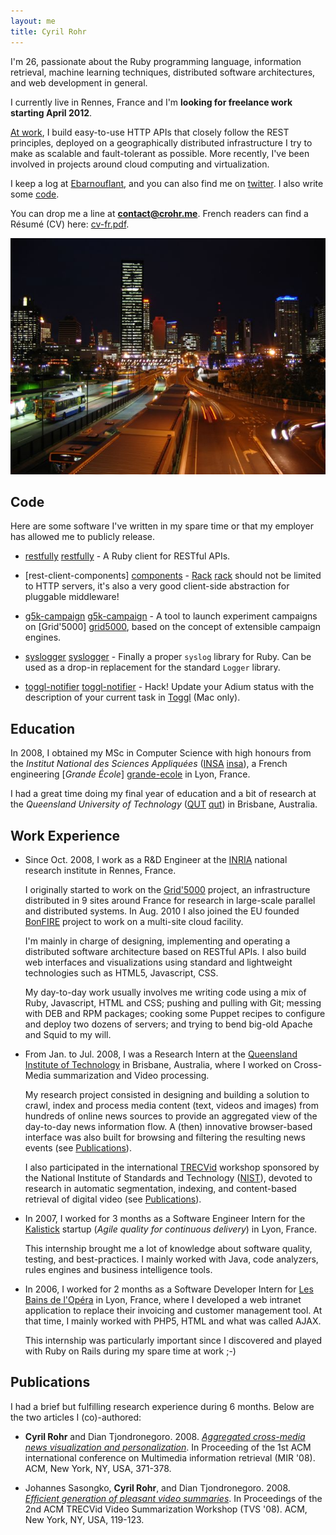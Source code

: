 ```yaml
---
layout: me
title: Cyril Rohr
---
```


I'm 26, passionate about the Ruby programming language, information retrieval,
machine learning techniques, distributed software architectures, and web
development in general.

I currently live in Rennes, France and I'm **looking for freelance work
starting April 2012**.

[At work](https://www.grid5000.fr), I build easy-to-use HTTP APIs that closely
follow the REST principles, deployed on a geographically distributed
infrastructure I try to make as scalable and fault-tolerant as possible. More
recently, I've been involved in projects around cloud computing and
virtualization.

I keep a log at [Ebarnouflant](http://ebarnouflant.com), and you can also find
me on [twitter](http://twitter.com/crohr). I also write some
[code](http://github.com/crohr).

You can drop me a line at **contact@crohr.me**. French readers can find a
Résumé (CV) here: [cv-fr.pdf](/cv-fr.pdf).

![Brisbane, AU](/photos/brisbane.jpg)

## Code

Here are some software I've written in my spare time or that my employer has
allowed me to publicly release.

* [restfully] [restfully] - A Ruby client for RESTful APIs.

* [rest-client-components] [components] - [Rack] [rack] should not be limited
  to HTTP servers, it's also a very good client-side abstraction for pluggable
  middleware!

* [g5k-campaign] [g5k-campaign] - A tool to launch experiment campaigns on
  [Grid'5000] [grid5000], based on the concept of extensible campaign engines.

* [syslogger] [syslogger] - Finally a proper `syslog` library for Ruby. Can be
  used as a drop-in replacement for the standard `Logger` library.

* [toggl-notifier] [toggl-notifier] - Hack! Update your Adium status with the
  description of your current task in [Toggl](http://toggl.com) (Mac only).

[restfully]: http://crohr.me/restfully/
[components]: http://github.com/crohr/rest-client-components
[rack]: http://rack.rubyforge.com
[g5k-campaign]: http://g5k-campaign.gforge.inria.fr/
[grid5000]: http://www.grid5000.fr/
[syslogger]: http://github.com/crohr/syslogger
[toggl-notifier]: http://github.com/crohr/toggl-notifier

<!--
## Screencasts

Most of the code I produced has been within INRIA. Thanks to the following
screencast, you can have a small overview of what I've done there:

The screencast above presents the user interface I built on top of the APIs I
developed for the Grid'5000 platform. It shows how you can select and reserve
physical nodes on the infrastructure, launch a script on those nodes, register
metrics through the [Ganglia] [ganglia] tool, and visualize results, all from
a web interface. This UI uses a number of Javascript libraries, among which
[jQuery] [jquery], [Simile Exhibit] [exhibit], and [Protovis] [protovis] (now
replaced by [D3.js] [d3js]). On the backend there is a number of RESTful APIs
developed with Ruby and Sinatra/Rails. The page that allows to graph metrics
takes the data from an API I developed on top of the [RRD] [rrd] files
generated by [Ganglia] [ganglia].

[jquery]: http://jquery.com/
[exhibit]: http://simile.mit.edu/wiki/Exhibit
[protovis]: http://mbostock.github.com/protovis/
[d3js]: http://mbostock.github.com/d3/
[ganglia]: http://ganglia.sourceforge.net/
[rrd]: http://en.wikipedia.org/wiki/Round-Robin_Database
-->

## Education

In 2008, I obtained my MSc in Computer Science with high honours from the
*Institut National des Sciences Appliquées* ([INSA] [insa]), a French
engineering [*Grande École*] [grande-ecole] in Lyon, France.

I had a great time doing my final year of education and a bit of research at
the *Queensland University of Technology* ([QUT] [qut]) in Brisbane,
Australia.

[insa]: http://www.insa-lyon.fr/
[grande-ecole]: http://en.wikipedia.org/wiki/Grandes_%C3%A9coles
[qut]: http://qut.edu.au

## Work Experience

* Since Oct. 2008, I work as a R&amp;D Engineer at the
  [INRIA](http://www.inria.fr/) national research institute in Rennes, France.

  I originally started to work on the [Grid'5000](http://www.grid5000.fr/)
  project, an infrastructure distributed in 9 sites around France for research
  in large-scale parallel and distributed systems. In Aug. 2010 I also joined
  the EU founded [BonFIRE](http://bonfire-project.eu/) project to work on a
  multi-site cloud facility.

  I'm mainly in charge of designing, implementing and operating a distributed
  software architecture based on RESTful APIs. I also build web interfaces and
  visualizations using standard and lightweight technologies such as HTML5,
  Javascript, CSS.

  My day-to-day work usually involves me writing code using a mix of Ruby,
  Javascript, HTML and CSS; pushing and pulling with Git; messing with DEB and
  RPM packages; cooking some Puppet recipes to configure and deploy two dozens
  of servers; and trying to bend big-old Apache and Squid to my will.

* From Jan. to Jul. 2008, I was a Research Intern at the [Queensland Institute
  of Technology](http://qut.edu.au/) in Brisbane, Australia, where I worked on
  Cross-Media summarization and Video processing.

  My research project consisted in designing and building a solution to crawl,
  index and process media content (text, videos and images) from hundreds of
  online news sources to provide an aggregated view of the day-to-day news
  information flow. A (then) innovative browser-based interface was also built
  for browsing and filtering the resulting news events (see
  [Publications](#publications)).

  I also participated in the international [TRECVid](http://trecvid.nist.gov/)
  workshop sponsored by the National Institute of Standards and Technology
  ([NIST](http://www.nist.gov/)), devoted to research in automatic
  segmentation, indexing, and content-based retrieval of digital video (see
  [Publications](#publications)).

* In 2007, I worked for 3 months as a Software Engineer Intern for the
  [Kalistick](http://kalistick.com/) startup (*Agile quality for continuous
  delivery*) in Lyon, France.

  This internship brought me a lot of knowledge about software quality,
  testing, and best-practices. I mainly worked with Java, code analyzers,
  rules engines and business intelligence tools.

* In 2006, I worked for 2 months as a Software Developer Intern for [Les Bains
  de l'Opéra](http://lesbainsdelopera.com/) in Lyon, France, where I developed
  a web intranet application to replace their invoicing and customer
  management tool. At that time, I mainly worked with PHP5, HTML and what was
  called AJAX.

  This internship was particularly important since I discovered and played
  with Ruby on Rails during my spare time at work ;-)

## Publications

I had a brief but fulfilling research experience during 6 months. Below are
the two articles I (co)-authored:

* **Cyril Rohr** and Dian Tjondronegoro. 2008. [*Aggregated cross-media news
  visualization and
  personalization*](http://portal.acm.org/citation.cfm?id=1460157). In
  Proceeding of the 1st ACM international conference on Multimedia information
  retrieval (MIR '08). ACM, New York, NY, USA, 371-378.

* Johannes Sasongko, **Cyril Rohr**, and Dian Tjondronegoro. 2008. [*Efficient
  generation of pleasant video
  summaries*](http://portal.acm.org/citation.cfm?id=1463563.1463585). In
  Proceedings of the 2nd ACM TRECVid Video Summarization Workshop (TVS '08).
  ACM, New York, NY, USA, 119-123.
